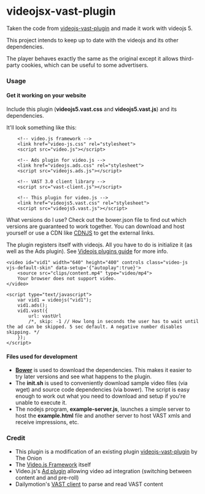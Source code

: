 videojsx-vast-plugin
====================

Taken the code from [videojs-vast-plugin](https://github.com/theonion/videojs-vast-plugin) and made it work with videojs 5.

This project intends to keep up to date with the videojs and its other dependencies.

The player behaves exactly the same as the original except it allows third-party cookies, which can be useful to some advertisers.

### Usage

#### Get it working on your website

Include this plugin (**videojs5.vast.css** and **videojs5.vast.js**) and its dependencies.

It'll look something like this:

```
    <!-- video.js framework -->
    <link href="video-js.css" rel="stylesheet">
    <script src="video.js"></script>

    <!-- Ads plugin for video.js -->
    <link href="videojs.ads.css" rel="stylesheet">
    <script src="videojs.ads.js"></script>

    <!-- VAST 3.0 client library -->
    <script src="vast-client.js"></script>

    <!-- This plugin for video.js -->
    <link href="videojs5.vast.css" rel="stylesheet">
    <script src="videojs5.vast.js"></script>
```


What versions do I use? Check out the bower.json file to find out which versions are guaranteed to work together. You can download and host yourself or use a CDN like [CDNJS](https://cdnjs.com/) to get the external links. 

The plugin registers itself with videojs. All you have to do is initialize it (as well as the Ads plugin). See [Videojs plugins guide](https://github.com/videojs/video.js/blob/master/docs/guides/plugins.md) for more info.

 
```
<video id="vid1" width="640" height="400" controls class="video-js vjs-default-skin" data-setup='{"autoplay":true}'>
    <source src="clips/content.mp4" type="video/mp4">
    Your browser does not support video.
</video>

<script type="text/javascript">
    var vid1 = videojs("vid1");
    vid1.ads();
    vid1.vast({
        url: vastUrl
        /*, skip: -1 // How long in seconds the user has to wait until the ad can be skipped. 5 sec default. A negative number disables skipping. */
    });
</script>

```


#### Files used for development

* [**Bower**](http://bower.io/) is used to download the dependencies. This makes it easier to try later versions and see what happens to the plugin.
* The **init.sh** is used to conveniently download sample video files (via wget) and source code dependencies (via bower). The script is easy enough to work out what you need to download and setup if you're unable to execute it.
* The nodejs program, **example-server.js**, launches a simple server to host the **example.html** file and another server to host VAST xmls and receive impressions, etc.


### Credit

* This plugin is a modification of an existing plugin [videojs-vast-plugin](https://github.com/theonion/videojs-vast-plugin) by The Onion
* The [Video.js Framework](http://videojs.com/) itself
* Video.js's [Ad plugin](https://github.com/videojs/videojs-contrib-ads) allowing video ad integration (switching between content and and pre-roll)
* Dailymotion's [VAST client](https://github.com/dailymotion/vast-client-js) to parse and read VAST content